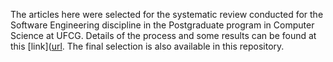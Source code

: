 The articles here were selected for the systematic review conducted for the Software Engineering discipline in the Postgraduate program in Computer Science at UFCG. Details of the process and some results can be found at this [link]([url](https://docs.google.com/document/d/1nfzvPJZ0ih48oGh531Qfxnu_KQVeFnzF-2GfAh1lgDI/edit?tab=t.0#heading=h.jlvcac5nfe3r). The final selection is also available in this repository.
